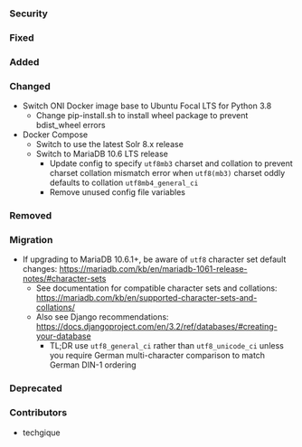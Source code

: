 ### Security

### Fixed

### Added

### Changed
- Switch ONI Docker image base to Ubuntu Focal LTS for Python 3.8
  - Change pip-install.sh to install wheel package to prevent bdist_wheel errors
- Docker Compose
  - Switch to use the latest Solr 8.x release
  - Switch to MariaDB 10.6 LTS release
    - Update config to specify `utf8mb3` charset and collation to prevent
      charset collation mismatch error when `utf8(mb3)` charset oddly defaults
      to collation `utf8mb4_general_ci`
    - Remove unused config file variables

### Removed

### Migration
- If upgrading to MariaDB 10.6.1+, be aware of `utf8` character set default
  changes: https://mariadb.com/kb/en/mariadb-1061-release-notes/#character-sets
  - See documentation for compatible character sets and collations:
    https://mariadb.com/kb/en/supported-character-sets-and-collations/
  - Also see Django recommendations:
    https://docs.djangoproject.com/en/3.2/ref/databases/#creating-your-database
    - TL;DR use `utf8_general_ci` rather than `utf8_unicode_ci` unless you
      require German multi-character comparison to match German DIN-1 ordering

### Deprecated

### Contributors
- techgique
